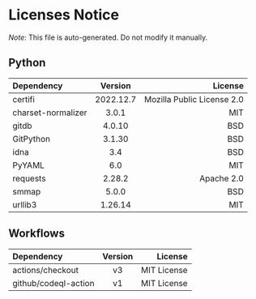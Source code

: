 # Licenses Notice
*Note*: This file is auto-generated. Do not modify it manually.
## Python
| Dependency | Version | License |
|:-----------|:-------:|--------:|
|certifi|2022.12.7|Mozilla Public License 2.0|
|charset-normalizer|3.0.1|MIT|
|gitdb|4.0.10|BSD|
|GitPython|3.1.30|BSD|
|idna|3.4|BSD|
|PyYAML|6.0|MIT|
|requests|2.28.2|Apache 2.0|
|smmap|5.0.0|BSD|
|urllib3|1.26.14|MIT|
## Workflows
| Dependency | Version | License |
|:-----------|:-------:|--------:|
|actions/checkout|v3|MIT License|
|github/codeql-action|v1|MIT License|
